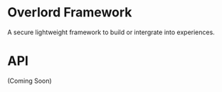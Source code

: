 # Overlord Framework

A secure lightweight framework to build or intergrate into experiences.

# API
(Coming Soon)